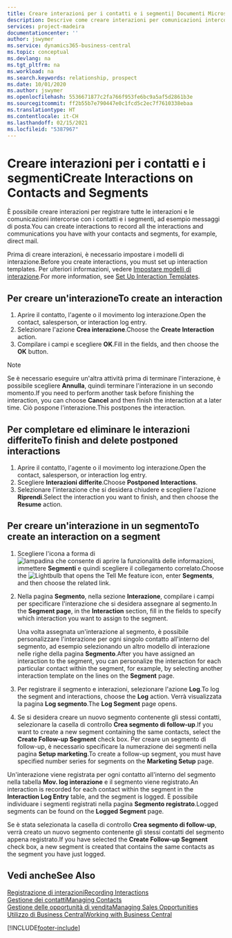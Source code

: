 ```yaml
---
title: Creare interazioni per i contatti e i segmenti| Documenti Microsoft
description: Descrive come creare interazioni per comunicazioni intercorse con i contatti e i segmenti in Business Central, ad esempio messaggi di posta diretta.
services: project-madeira
documentationcenter: ''
author: jswymer
ms.service: dynamics365-business-central
ms.topic: conceptual
ms.devlang: na
ms.tgt_pltfrm: na
ms.workload: na
ms.search.keywords: relationship, prospect
ms.date: 10/01/2020
ms.author: jswymer
ms.openlocfilehash: 5536671877c2fa766f953fe6bc9a5af5d2861b3e
ms.sourcegitcommit: ff2b55b7e790447e0c1fcd5c2ec7f7610338ebaa
ms.translationtype: HT
ms.contentlocale: it-CH
ms.lasthandoff: 02/15/2021
ms.locfileid: "5387967"
---
```

# <a name="create-interactions-on-contacts-and-segments"></a><span data-ttu-id="f6a35-103">Creare interazioni per i contatti e i segmenti</span><span class="sxs-lookup"><span data-stu-id="f6a35-103">Create Interactions on Contacts and Segments</span></span>
<span data-ttu-id="f6a35-104">È possibile creare interazioni per registrare tutte le interazioni e le comunicazioni intercorse con i contatti e i segmenti, ad esempio messaggi di posta.</span><span class="sxs-lookup"><span data-stu-id="f6a35-104">You can create interactions to record all the interactions and communications you have with your contacts and segments, for example, direct mail.</span></span>

<span data-ttu-id="f6a35-105">Prima di creare interazioni, è necessario impostare i modelli di interazione.</span><span class="sxs-lookup"><span data-stu-id="f6a35-105">Before you create interactions, you must set up interaction templates.</span></span> <span data-ttu-id="f6a35-106">Per ulteriori informazioni, vedere [Impostare modelli di interazione](marketing-interactions.md).</span><span class="sxs-lookup"><span data-stu-id="f6a35-106">For more information, see  [Set Up Interaction Templates](marketing-interactions.md).</span></span>

## <a name="to-create-an-interaction"></a><span data-ttu-id="f6a35-107">Per creare un'interazione</span><span class="sxs-lookup"><span data-stu-id="f6a35-107">To create an interaction</span></span>
1. <span data-ttu-id="f6a35-108">Aprire il contatto, l'agente o il movimento log interazione.</span><span class="sxs-lookup"><span data-stu-id="f6a35-108">Open the contact, salesperson, or interaction log entry.</span></span>
2. <span data-ttu-id="f6a35-109">Selezionare l'azione **Crea interazione**.</span><span class="sxs-lookup"><span data-stu-id="f6a35-109">Choose the **Create Interaction** action.</span></span>
3. <span data-ttu-id="f6a35-110">Compilare i campi e scegliere **OK**.</span><span class="sxs-lookup"><span data-stu-id="f6a35-110">Fill in the fields, and then choose the **OK** button.</span></span>

> [!NOTE]  
>   <span data-ttu-id="f6a35-111">Se è necessario eseguire un'altra attività prima di terminare l'interazione, è possibile scegliere **Annulla**, quindi terminare l'interazione in un secondo momento.</span><span class="sxs-lookup"><span data-stu-id="f6a35-111">If you need to perform another task before finishing the interaction, you can choose **Cancel** and then finish the interaction at a later time.</span></span> <span data-ttu-id="f6a35-112">Ciò pospone l'interazione.</span><span class="sxs-lookup"><span data-stu-id="f6a35-112">This postpones the interaction.</span></span>

## <a name="to-finish-and-delete-postponed-interactions"></a><span data-ttu-id="f6a35-113">Per completare ed eliminare le interazioni differite</span><span class="sxs-lookup"><span data-stu-id="f6a35-113">To finish and delete postponed interactions</span></span>
1. <span data-ttu-id="f6a35-114">Aprire il contatto, l'agente o il movimento log interazione.</span><span class="sxs-lookup"><span data-stu-id="f6a35-114">Open the contact, salesperson, or interaction log entry.</span></span>
2. <span data-ttu-id="f6a35-115">Scegliere **Interazioni differite**.</span><span class="sxs-lookup"><span data-stu-id="f6a35-115">Choose **Postponed Interactions**.</span></span>
3. <span data-ttu-id="f6a35-116">Selezionare l'interazione che si desidera chiudere e scegliere l'azione **Riprendi**.</span><span class="sxs-lookup"><span data-stu-id="f6a35-116">Select the interaction you want to finish, and then choose the **Resume** action.</span></span>

## <a name="to-create-an-interaction-on-a-segment"></a><span data-ttu-id="f6a35-117">Per creare un'interazione in un segmento</span><span class="sxs-lookup"><span data-stu-id="f6a35-117">To create an interaction on a segment</span></span>
1. <span data-ttu-id="f6a35-118">Scegliere l'icona a forma di ![lampadina che consente di aprire la funzionalità delle informazioni](media/ui-search/search_small.png "Informazioni sull'operazione che si desidera eseguire"), immettere **Segmenti** e quindi scegliere il collegamento correlato.</span><span class="sxs-lookup"><span data-stu-id="f6a35-118">Choose the ![Lightbulb that opens the Tell Me feature](media/ui-search/search_small.png "Tell me what you want to do") icon, enter **Segments**, and then choose the related link.</span></span>
2. <span data-ttu-id="f6a35-119">Nella pagina **Segmento**, nella sezione **Interazione**, compilare i campi per specificare l'interazione che si desidera assegnare al segmento.</span><span class="sxs-lookup"><span data-stu-id="f6a35-119">In the **Segment page**, in the **Interaction** section, fill in the fields to specify which interaction you want to assign to the segment.</span></span>

    <span data-ttu-id="f6a35-120">Una volta assegnata un'interazione al segmento, è possibile personalizzare l'interazione per ogni singolo contatto all'interno del segmento, ad esempio selezionando un altro modello di interazione nelle righe della pagina **Segmento**.</span><span class="sxs-lookup"><span data-stu-id="f6a35-120">After you have assigned an interaction to the segment, you can personalize the interaction for each particular contact within the segment, for example, by selecting another interaction template on the lines on the **Segment** page.</span></span>  
3. <span data-ttu-id="f6a35-121">Per registrare il segmento e interazioni, selezionare l'azione **Log**.</span><span class="sxs-lookup"><span data-stu-id="f6a35-121">To log the segment and interactions, choose the **Log** action.</span></span> <span data-ttu-id="f6a35-122">Verrà visualizzata la pagina **Log segmento**.</span><span class="sxs-lookup"><span data-stu-id="f6a35-122">The **Log Segment** page opens.</span></span>
4. <span data-ttu-id="f6a35-123">Se si desidera creare un nuovo segmento contenente gli stessi contatti, selezionare la casella di controllo **Crea segmento di follow-up**.</span><span class="sxs-lookup"><span data-stu-id="f6a35-123">If you want to create a new segment containing the same contacts, select the **Create Follow-up Segment** check box.</span></span> <span data-ttu-id="f6a35-124">Per creare un segmento di follow-up, è necessario specificare la numerazione dei segmenti nella pagina **Setup marketing**.</span><span class="sxs-lookup"><span data-stu-id="f6a35-124">To create a follow-up segment, you must have specified number series for segments on the **Marketing Setup** page.</span></span>

<span data-ttu-id="f6a35-125">Un'interazione viene registrata per ogni contatto all'interno del segmento nella tabella **Mov. log interazione** e il segmento viene registrato.</span><span class="sxs-lookup"><span data-stu-id="f6a35-125">An interaction is recorded for each contact within the segment in the **Interaction Log Entry** table, and the segment is logged.</span></span> <span data-ttu-id="f6a35-126">È possibile individuare i segmenti registrati nella pagina **Segmento registrato**.</span><span class="sxs-lookup"><span data-stu-id="f6a35-126">Logged segments can be found on the **Logged Segment** page.</span></span>

<span data-ttu-id="f6a35-127">Se è stata selezionata la casella di controllo **Crea segmento di follow-up**, verrà creato un nuovo segmento contenente gli stessi contatti del segmento appena registrato.</span><span class="sxs-lookup"><span data-stu-id="f6a35-127">If you have selected the **Create Follow-up Segment** check box, a new segment is created that contains the same contacts as the segment you have just logged.</span></span>

## <a name="see-also"></a><span data-ttu-id="f6a35-128">Vedi anche</span><span class="sxs-lookup"><span data-stu-id="f6a35-128">See Also</span></span>
[<span data-ttu-id="f6a35-129">Registrazione di interazioni</span><span class="sxs-lookup"><span data-stu-id="f6a35-129">Recording Interactions</span></span>](marketing-interactions.md)  
[<span data-ttu-id="f6a35-130">Gestione dei contatti</span><span class="sxs-lookup"><span data-stu-id="f6a35-130">Managing Contacts</span></span>](marketing-contacts.md)  
[<span data-ttu-id="f6a35-131">Gestione delle opportunità di vendita</span><span class="sxs-lookup"><span data-stu-id="f6a35-131">Managing Sales Opportunities</span></span>](marketing-manage-sales-opportunities.md)  
[<span data-ttu-id="f6a35-132">Utilizzo di Business Central</span><span class="sxs-lookup"><span data-stu-id="f6a35-132">Working with Business Central</span></span>](ui-work-product.md)


[!INCLUDE[footer-include](includes/footer-banner.md)]